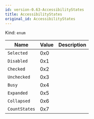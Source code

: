 ```yaml
---
id: version-0.63-AccessibilityStates
title: AccessibilityStates
original_id: AccessibilityStates
---
```


Kind: `enum`

| Name |  Value | Description |
|--|--|--|
|`Selected` | 0x0  |  |
|`Disabled` | 0x1  |  |
|`Checked` | 0x2  |  |
|`Unchecked` | 0x3  |  |
|`Busy` | 0x4  |  |
|`Expanded` | 0x5  |  |
|`Collapsed` | 0x6  |  |
|`CountStates` | 0x7  |  |
